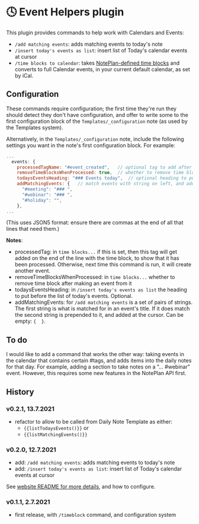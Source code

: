 # 🕓 Event Helpers plugin
This plugin provides commands to help work with Calendars and Events:

- `/add matching events`: adds matching events to today's note
- `/insert today's events as list`: insert list of Today's calendar events at cursor
- `/time blocks to calendar`: takes [NotePlan-defined time blocks](https://help.noteplan.co/article/52-part-2-tasks-events-and-reminders#timeblocking) and converts to full Calendar events, in your current default calendar, as set by iCal.

## Configuration
These commands require configuration; the first time they're run they should detect they don't have configuration, and offer to write some to the first configuration block of the `Templates/_configuration` note (as used by the Templates system). 

Alternatively, in the `Templates/_configuration` note, include the following settings you want in the note's first configuration block. For example:

```javascript
...
  events: {
    processedTagName: "#event_created",   // optional tag to add after making a time block an event
    removeTimeBlocksWhenProcessed: true,  // whether to remove time block after making an event from it
    todaysEventsHeading: "### Events today",  // optional heading to put before list of today's events
    addMatchingEvents: {   // match events with string on left, and add this into daily note prepending by string on the right (which can be empty). Can be empty.
      "#meeting": "### ",
      "#webinar": "### ",
      "#holiday": "",
    },
...
```
(This uses JSON5 format: ensure there are commas at the end of all that lines that need them.)

**Notes**:
- processedTag: in `time blocks...` if this is set, then this tag will get added on the end of the line with the time block, to show that it has been processed. Otherwise, next time this command is run, it will create another event.
- removeTimeBlocksWhenProcessed: in `time blocks...` whether to remove time block after making an event from it
- todaysEventsHeading: in `/insert today's events as list` the heading to put before the list of today's events. Optional.
- addMatchingEvents: for `/add matching events` is a set of pairs of strings. The first string is what is matched for in an event's title. If it does match the second string is prepended to it, and added at the cursor.  Can be empty: `{  }`.

## To do
I would like to add a command that works the other way: taking events in the calendar that contains certain #tags, and adds items into the daily notes for that day. For example, adding a section to take notes on a "... #webinar" event.  However, this requires some new features in the NotePlan API first.

## History

### v0.2.1, 13.7.2021
- refactor to allow to be called from Daily Note Template as either:
  -  `{{listTodaysEvents()}}` or
  -  `{{listMatchingEvents()}}`

### v0.2.0, 12.7.2021
- add: `/add matching events`: adds matching events to today's note
- add: `/insert today's events as list`: insert list of Today's calendar events at cursor

See [website README for more details](https://github.com/NotePlan/plugins/tree/main/jgclark.EventHelpers), and how to configure.

### v0.1.1, 2.7.2021
- first release, with `/timeblock` command, and configuration system
